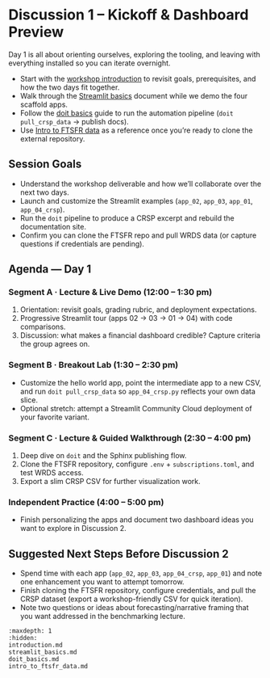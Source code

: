 # Discussion 1 – Kickoff & Dashboard Preview

Day 1 is all about orienting ourselves, exploring the tooling, and leaving with everything installed so you can iterate overnight.

- Start with the [workshop introduction](introduction.md) to revisit goals, prerequisites, and how the two days fit together.
- Walk through the [Streamlit basics](streamlit_basics.md) document while we demo the four scaffold apps.
- Follow the [doit basics](doit_basics.md) guide to run the automation pipeline (`doit pull_crsp_data` → publish docs).
- Use [Intro to FTSFR data](intro_to_ftsfr_data.md) as a reference once you’re ready to clone the external repository.

## Session Goals
- Understand the workshop deliverable and how we’ll collaborate over the next two days.
- Launch and customize the Streamlit examples (`app_02`, `app_03`, `app_01`, `app_04_crsp`).
- Run the `doit` pipeline to produce a CRSP excerpt and rebuild the documentation site.
- Confirm you can clone the FTSFR repo and pull WRDS data (or capture questions if credentials are pending).

## Agenda — Day 1

### Segment A · Lecture & Live Demo (12:00 – 1:30 pm)
1. Orientation: revisit goals, grading rubric, and deployment expectations.
2. Progressive Streamlit tour (apps 02 → 03 → 01 → 04) with code comparisons.
3. Discussion: what makes a financial dashboard credible? Capture criteria the group agrees on.

### Segment B · Breakout Lab (1:30 – 2:30 pm)
- Customize the hello world app, point the intermediate app to a new CSV, and run `doit pull_crsp_data` so `app_04_crsp.py` reflects your own data slice.
- Optional stretch: attempt a Streamlit Community Cloud deployment of your favorite variant.

### Segment C · Lecture & Guided Walkthrough (2:30 – 4:00 pm)
1. Deep dive on `doit` and the Sphinx publishing flow.
2. Clone the FTSFR repository, configure `.env` + `subscriptions.toml`, and test WRDS access.
3. Export a slim CRSP CSV for further visualization work.

### Independent Practice (4:00 – 5:00 pm)
- Finish personalizing the apps and document two dashboard ideas you want to explore in Discussion 2.

## Suggested Next Steps Before Discussion 2
- Spend time with each app (`app_02`, `app_03`, `app_04_crsp`, `app_01`) and note one enhancement you want to attempt tomorrow.
- Finish cloning the FTSFR repository, configure credentials, and pull the CRSP dataset (export a workshop-friendly CSV for quick iteration).
- Note two questions or ideas about forecasting/narrative framing that you want addressed in the benchmarking lecture.

```{toctree}
:maxdepth: 1
:hidden:
introduction.md
streamlit_basics.md
doit_basics.md
intro_to_ftsfr_data.md
```

